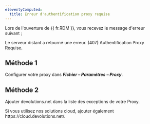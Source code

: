 ```yaml
---
eleventyComputed:
  title: Erreur d'authentification proxy requise
---
```

Lors de l'ouverture de {{ fr.RDM }}, vous recevez le message d'erreur suivant ;

Le serveur distant a retourné une erreur. (407) Authentification Proxy Requise.
## Méthode 1
Configurer votre proxy dans ***Fichier – Paramètres – Proxy***.
## Méthode 2
Ajouter devolutions<zone>.net dans la liste des exceptions de votre Proxy.

Si vous utilisez nos solutions cloud, ajouter également https<zone>://cloud.devolutions.net/.
